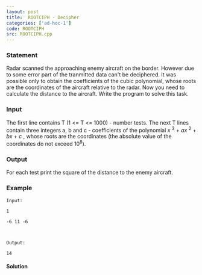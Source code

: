 ```yaml
---
layout: post
title:  ROOTCIPH - Decipher
categories: ['ad-hoc-1']
code: ROOTCIPH
src: ROOTCIPH.cpp
---
```


### **Statement**

Radar scanned the approaching enemy aircraft on the border. However due to
some error part of the tranmitted data can't be deciphered. It was possible
only to obtain the coefficients of the cubic polynomial, whose roots are the
coordinates of the aircraft relative to the radar. Now you need to calculate
the distance to the aircraft. Write the program to solve this task.

### Input

The first line contains T (1 <= T <= 1000) - number tests. The next T lines
contain three integers a, b and c - coefficients of the polynomial _x_
<sup>3</sup> + _ax_ <sup>2</sup> + _bx_ \+ _c_ , whose roots are the
coordinates (the absolute value of the coordinates do not exceed
10<sup>8</sup>).

### Output

For each test print the square of the distance to the enemy aircraft.

### Example

    
    
    Input:
    1
    -6 11 -6
    
    Output:
    14



#### **Solution**




